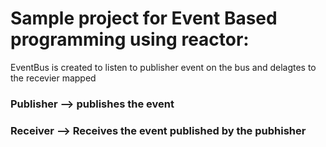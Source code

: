 

# Sample project for Event Based programming using reactor:


EventBus is created to listen to publisher event on the bus  and delagtes to the recevier mapped

### Publisher --> publishes the event 

### Receiver --> Receives the event published by the pubhisher 
